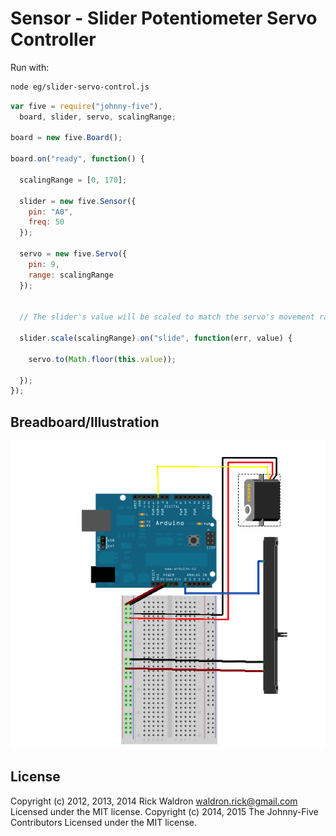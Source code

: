 <!--remove-start-->
# Sensor - Slider Potentiometer Servo Controller

Run with:
```bash
node eg/slider-servo-control.js
```
<!--remove-end-->

```javascript
var five = require("johnny-five"),
  board, slider, servo, scalingRange;

board = new five.Board();

board.on("ready", function() {

  scalingRange = [0, 170];

  slider = new five.Sensor({
    pin: "A0",
    freq: 50
  });

  servo = new five.Servo({
    pin: 9,
    range: scalingRange
  });


  // The slider's value will be scaled to match the servo's movement range

  slider.scale(scalingRange).on("slide", function(err, value) {

    servo.to(Math.floor(this.value));

  });
});

```


## Breadboard/Illustration


![docs/breadboard/slider-servo-control.png](breadboard/slider-servo-control.png)




<!--remove-start-->
## License
Copyright (c) 2012, 2013, 2014 Rick Waldron <waldron.rick@gmail.com>
Licensed under the MIT license.
Copyright (c) 2014, 2015 The Johnny-Five Contributors
Licensed under the MIT license.
<!--remove-end-->
